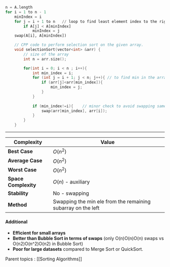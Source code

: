 ``` python
n = A.length
for i = 1 to n - 1
    minIndex = i
    for j = i + 1 to n   // loop to find least element index to the right of A[i]  
        if A[j] < A[minIndex]
            minIndex = j    
    swap(A[i], A[minIndex])
```

```cpp
    // CPP code to perform selection sort on the given array.
    void selectionSort(vector<int> &arr) {
        // size of the array
        int n = arr.size();

        for(int i = 0; i < n ; i++){
            int min_index = i;
            for (int j = i + 1; j < n; j++){ // to find min in the array left
                if (arr[j]<arr[min_index]){
                    min_index = j;
                }
            }
            
            if (min_index!=i){    // minor check to avoid swapping same ele
                swap(arr[min_index], arr[i]);
            }
        }
    }
```



---

| Complexity           | Value                                                        |
| -------------------- | ------------------------------------------------------------ |
| **Best Case**        | $O(n^2)$                                                     |
| **Average Case**     | $O(n^2)$                                                     |
| **Worst Case**       | $O(n^2)$                                                     |
| **Space Complexity** | $O(n)$ - auxiliary                                           |
| **Stability**        | No - swapping                                                |
| **Method**           | Swapping the min ele from the remaining subarray on the left |

#### Additional
- **Efficient for small arrays**
- **Better than Bubble Sort in terms of swaps** (only O(n)O(n)O(n) swaps vs O(n2)O(n^2)O(n2) in Bubble Sort)
- **Poor for large datasets** compared to Merge Sort or QuickSort.



















Parent topics : [[Sorting Algorithms]]